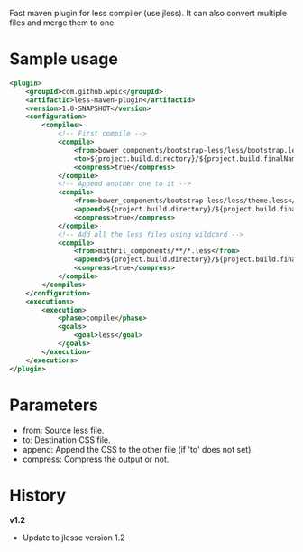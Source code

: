 Fast maven plugin for less compiler (use jless). It can also convert multiple files and merge them to one.

# Sample usage

```xml
<plugin>
    <groupId>com.github.wpic</groupId>
    <artifactId>less-maven-plugin</artifactId>
    <version>1.0-SNAPSHOT</version>
    <configuration>
        <compiles>
            <!-- First compile -->
            <compile>
                <from>bower_components/bootstrap-less/less/bootstrap.less</from>
                <to>${project.build.directory}/${project.build.finalName}/bower_components/bootstrap-less/less/bootstrap.css</to>
                <compress>true</compress>
            </compile>
            <!-- Append another one to it -->
            <compile>
                <from>bower_components/bootstrap-less/less/theme.less</from>
                <append>${project.build.directory}/${project.build.finalName}/bower_components/bootstrap-less/less/bootstrap.css</append>
                <compress>true</compress>
            </compile>
            <!-- Add all the less files using wildcard -->
            <compile>
                <from>mithril_components/**/*.less</from>
                <append>${project.build.directory}/${project.build.finalName}/bower_components/bootstrap-less/less/bootstrap.css</append>
                <compress>true</compress>
            </compile>
        </compiles>
    </configuration>
    <executions>
        <execution>
            <phase>compile</phase>
            <goals>
                <goal>less</goal>
            </goals>
        </execution>
    </executions>
</plugin>
```

# Parameters

* from: Source less file.
* to: Destination CSS file.
* append: Append the CSS to the other file (if 'to' does not set).
* compress: Compress the output or not.

# History

**v1.2**
* Update to jlessc version 1.2